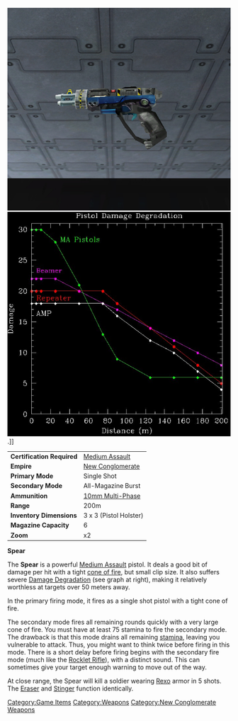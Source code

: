 ![](images/Spear.jpg "fig:Spear.jpg")
![](images/Pistol_DD.jpg "fig:Pistol_DD.jpg").\]\]

|                            |                                         |
| -------------------------- | --------------------------------------- |
| **Certification Required** | [Medium Assault](../certifications/Medium_Assault.md)     |
| **Empire**                 | [New Conglomerate](../etc/New_Conglomerate.md) |
| **Primary Mode**           | Single Shot                             |
| **Secondary Mode**         | All-Magazine Burst                      |
| **Ammunition**             | [10mm Multi-Phase](../ammunition/10mm_Multi-Phase.md) |
| **Range**                  | 200m                                    |
| **Inventory Dimensions**   | 3 x 3 (Pistol Holster)                  |
| **Magazine Capacity**      | 6                                       |
| **Zoom**                   | x2                                      |

**Spear**

The **Spear** is a powerful [Medium Assault](../certifications/Medium_Assault.md)
pistol. It deals a good bit of damage per hit with a tight [cone of
fire](../etc/Cone_of_fire.md), but small clip size. It also suffers
severe [Damage Degradation](../terminology/Damage_Degradation.md) (see graph at
right), making it relatively worthless at targets over 50 meters away.

In the primary firing mode, it fires as a single shot pistol with a
tight cone of fire.

The secondary mode fires all remaining rounds quickly with a very large
cone of fire. You must have at least 75 stamina to fire the secondary
mode. The drawback is that this mode drains all remaining
[stamina](../terminology/Stamina.md), leaving you vulnerable to attack. Thus,
you might want to think twice before firing in this mode. There is a
short delay before firing begins with the secondary fire mode (much like
the [Rocklet Rifle](Rocklet_Rifle.md)), with a distinct sound.
This can sometimes give your target enough warning to move out of the
way.

At close range, the Spear will kill a soldier wearing
[Rexo](Rexo.md) armor in 5 shots. The
[Eraser](../items/Eraser.md) and [Stinger](Stinger.md) function
identically.

[Category:Game Items](Category:Game_Items.md)
[Category:Weapons](Category:Weapons.md) [Category:New
Conglomerate Weapons](Category:New_Conglomerate_Weapons.md)
